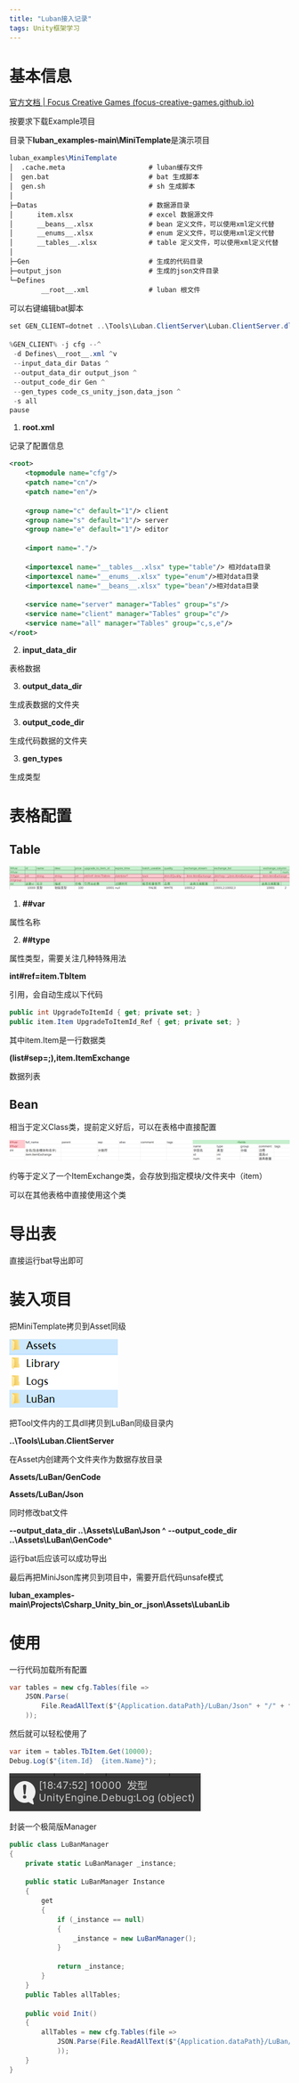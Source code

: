 ```yaml
---
title: "Luban接入记录"
tags: Unity框架学习
---
```


# 基本信息

[官方文档 | Focus Creative Games (focus-creative-games.github.io)](https://focus-creative-games.github.io/luban/start_up/#安装)

按要求下载Example项目

目录下**luban_examples-main\MiniTemplate**是演示项目

```tex
luban_examples\MiniTemplate
│  .cache.meta                     # luban缓存文件
│  gen.bat                         # bat 生成脚本
│  gen.sh                          # sh 生成脚本
│
├─Datas                            # 数据源目录
│      item.xlsx                   # excel 数据源文件
│      __beans__.xlsx              # bean 定义文件，可以使用xml定义代替
│      __enums__.xlsx              # enum 定义文件，可以使用xml定义代替
│      __tables__.xlsx             # table 定义文件，可以使用xml定义代替
│
├─Gen                              # 生成的代码目录
├─output_json                      # 生成的json文件目录
└─Defines
        __root__.xml               # luban 根文件

```

可以右键编辑bat脚本

```java
set GEN_CLIENT=dotnet ..\Tools\Luban.ClientServer\Luban.ClientServer.dll

%GEN_CLIENT% -j cfg --^
 -d Defines\__root__.xml ^v 
 --input_data_dir Datas ^   
 --output_data_dir output_json ^
 --output_code_dir Gen ^
 --gen_types code_cs_unity_json,data_json ^
 -s all
pause
```

1. **root.xml**

记录了配置信息

```xml
<root>
​    <topmodule name="cfg"/>
​    <patch name="cn"/>
​    <patch name="en"/>

​    <group name="c" default="1"/> client
​    <group name="s" default="1"/> server
​    <group name="e" default="1"/> editor
​    
​    <import name="."/>
​    
​    <importexcel name="__tables__.xlsx" type="table"/> 相对data目录
​    <importexcel name="__enums__.xlsx" type="enum"/>相对data目录
​    <importexcel name="__beans__.xlsx" type="bean"/>相对data目录

​    <service name="server" manager="Tables" group="s"/>
​    <service name="client" manager="Tables" group="c"/>
​    <service name="all" manager="Tables" group="c,s,e"/>
</root>
```

2. **input_data_dir**

表格数据

3. **output_data_dir**

生成表数据的文件夹

3. **output_code_dir**

生成代码数据的文件夹

3. **gen_types**

生成类型

# 表格配置

## Table

![image-20230217180000231](https://raw.githubusercontent.com/Gasskin/CloudImg/master/img/202302171800273.png)

1. **##var**

属性名称

2. **##type**

属性类型，需要关注几种特殊用法

**int#ref=item.TbItem**

引用，会自动生成以下代码

```c#
public int UpgradeToItemId { get; private set; }
public item.Item UpgradeToItemId_Ref { get; private set; }
```

其中item.Item是一行数据类

**(list#sep=;),item.ItemExchange**

数据列表

## Bean

相当于定义Class类，提前定义好后，可以在表格中直接配置

![image-20230217175600730](https://raw.githubusercontent.com/Gasskin/CloudImg/master/img/202302171756765.png)

约等于定义了一个ItemExchange类，会存放到指定模块/文件夹中（item）

可以在其他表格中直接使用这个类

# 导出表

直接运行bat导出即可

# 装入项目

把MiniTemplate拷贝到Asset同级

![image-20230217182013577](https://raw.githubusercontent.com/Gasskin/CloudImg/master/img/202302171820606.png)

把Tool文件内的工具dll拷贝到LuBan同级目录内

**..\Tools\Luban.ClientServer**

在Asset内创建两个文件夹作为数据存放目录

**Assets/LuBan/GenCode**

**Assets/LuBan/Json**

同时修改bat文件

 **--output_data_dir ..\Assets\LuBan\Json ^**
 **--output_code_dir ..\Assets\LuBan\GenCode^**

运行bat后应该可以成功导出

最后再把MiniJson库拷贝到项目中，需要开启代码unsafe模式

**luban_examples-main\Projects\Csharp_Unity_bin_or_json\Assets\LubanLib**

# 使用

一行代码加载所有配置

```c#
var tables = new cfg.Tables(file => 
    JSON.Parse(
        File.ReadAllText($"{Application.dataPath}/LuBan/Json" + "/" + file + ".json")
    ));
```

然后就可以轻松使用了

```c#
var item = tables.TbItem.Get(10000);
Debug.Log($"{item.Id}  {item.Name}");
```

![image-20230217184834764](https://raw.githubusercontent.com/Gasskin/CloudImg/master/img/202302171848788.png)

封装一个极简版Manager

```c#
public class LuBanManager
{
    private static LuBanManager _instance;

    public static LuBanManager Instance
    {
        get
        {
            if (_instance == null)
            {
                _instance = new LuBanManager();
            }

            return _instance;
        }
    }
    public Tables allTables;
    
    public void Init()
    {
        allTables = new cfg.Tables(file =>
            JSON.Parse(File.ReadAllText($"{Application.dataPath}/LuBan/Json" + "/" + file + ".json")
            ));
    }
}
```

